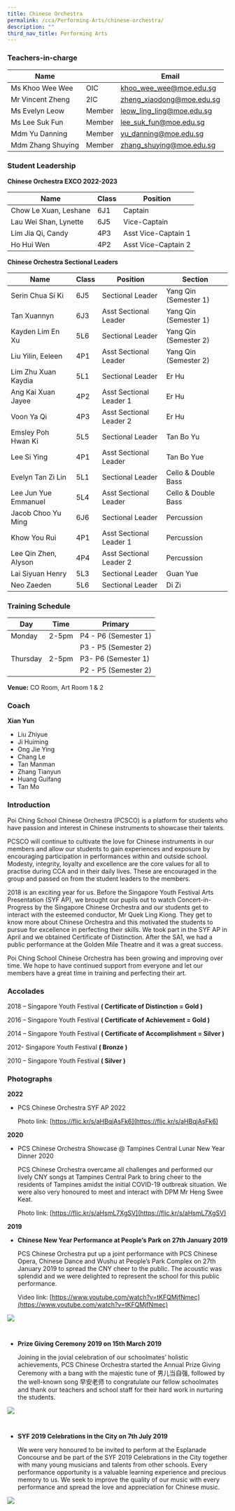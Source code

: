 ```yaml
---
title: Chinese Orchestra
permalink: /cca/Performing-Arts/chinese-orchestra/
description: ""
third_nav_title: Performing Arts
---
```

### Teachers-in-charge



| Name |  | Email |
| -------- | -------- | -------- |
| Ms Khoo Wee Wee    | OIC     | khoo_wee_wee@moe.edu.sg     |
| Mr Vincent Zheng    | 2IC     | zheng_xiaodong@moe.edu.sg     |
| Ms Evelyn Leow    | Member     | leow_ling_ling@moe.edu.sg     |
| Ms Lee Suk Fun    |  Member    | lee_suk_fun@moe.edu.sg     |
| Mdm Yu Danning    | Member     | yu_danning@moe.edu.sg     |
| Mdm Zhang Shuying   |  Member    | zhang_shuying@moe.edu.sg     |


### Student Leadership
**Chinese Orchestra EXCO 2022-2023**

|Name | Class | Position     | 
| -------- | -------- | -------- |
| Chow Le Xuan, Leshane     | 6J1     | Captain     |
| Lau Wei Shan, Lynette     | 6J5     | Vice-Captain     |
| Lim Jia Qi, Candy    | 4P3     | Asst Vice-Captain 1     |
| Ho Hui Wen    | 4P2    | Asst Vice-Captain 2      |


**Chinese Orchestra  Sectional Leaders** 

| Name | Class | Position | Section |
| -------- | -------- | -------- |-------- |
| Serin Chua Si Ki   | 6J5     | Sectional Leader  |Yang Qin (Semester 1)
| Tan Xuannyn    | 6J3    |  Asst Sectional Leader | Yang Qin (Semester 1)   |
|Kayden Lim En Xu  | 5L6     | Sectional Leader |Yang Qin (Semester 2)
| Liu Yilin, Eeleen    | 4P1    |  Asst Sectional Leader |Yang Qin (Semester 2)   |
|Lim Zhu Xuan Kaydia    | 5L1    |  Sectional Leader | Er Hu   |
| Ang Kai Xuan Jayee   | 4P2   | Asst Sectional Leader 1 | Er Hu   |
| Voon Ya Qi  | 4P3   |  Asst Sectional Leader 2 | Er Hu   |
|Emsley Poh Hwan Ki  | 5L5    |  Sectional Leader | Tan Bo Yu   |
|Lee Si Ying  | 4P1    |  Asst Sectional Leader |Tan Bo Yue   |
|Evelyn Tan Zi Lin  | 5L1   |  Sectional Leader |Cello & Double Bass   |
|Lee Jun Yue Emmanuel  | 5L4   |  Asst Sectional Leader |Cello & Double Bass   |
|Jacob Choo Yu Ming | 6J6    |  Sectional Leader | Percussion   |
|Khow You Rui | 4P1  |  Asst Sectional Leader 1  |Percussion   |
|Lee Qin Zhen, Alyson | 4P4  |  Asst Sectional Leader 2 |Percussion   |
|Lai Siyuan Henry | 5L3   |  Sectional Leader |Guan Yue   |
|Neo Zaeden | 5L6    |  Sectional Leader |Di Zi   |



### Training Schedule 


|Day| Time | Primary| 
|-----|----|------|
|Monday|2-5pm |P4 - P6 (Semester 1)|
|| |P3 - P5 (Semester 2)|
|Thursday|2-5pm |P3- P6 (Semester 1)|
|| |P2 - P5 (Semester 2)|

**Venue:**
 CO Room, Art Room 1 & 2


### Coach 
**Xian Yun** 
* Liu Zhiyue
* Ji Huiming
* Ong Jie Ying
* Chang Le
* Tan Manman
* Zhang Tianyun
* Huang Guifang
* Tan Mo   

### Introduction

Poi Ching School Chinese Orchestra (PCSCO) is a platform for students who have passion and interest in Chinese instruments to showcase their talents.

PCSCO will continue to cultivate the love for Chinese instruments in our members and allow our students to gain experiences and exposure by encouraging participation in performances within and outside school. Modesty, integrity, loyalty and excellence are the core values for all to practise during CCA and in their daily lives. These are encouraged in the group and passed on from the student leaders to the members.

2018 is an exciting year for us. Before the Singapore Youth Festival Arts Presentation (SYF AP), we brought our pupils out to watch Concert-in-Progress by the Singapore Chinese Orchestra and our students get to interact with the esteemed conductor, Mr Quek Ling Kiong. They get to know more about Chinese Orchestra and this motivated the students to pursue for excellence in perfecting their skills. We took part in the SYF AP in April and we obtained Certificate of Distinction. After the SA1, we had a public performance at the Golden Mile Theatre and it was a great success.

Poi Ching School Chinese Orchestra has been growing and improving over time. We hope to have continued support from everyone and let our members have a great time in training and perfecting their art.

### Accolades

2018 – Singapore Youth Festival **( Certificate of Distinction = Gold )**

2016 – Singapore Youth Festival **( Certificate of Achievement = Gold )**

2014 – Singapore Youth Festival **( Certificate of Accomplishment = Silver )**

2012- Singapore Youth Festival **( Bronze )**

2010 – Singapore Youth Festival **( Silver )**

### Photographs

**2022**

* PCS Chinese Orchestra SYF AP 2022

	Photo link: [https://flic.kr/s/aHBqjAsFk6](https://flic.kr/s/aHBqjAsFk6)

**2020**

* PCS Chinese Orchestra Showcase @ Tampines Central  Lunar New Year Dinner 2020

	PCS Chinese Orchestra overcame all challenges and performed our lively CNY songs at Tampines Central Park to bring cheer to the residents of Tampines amidst the initial COVID-19 outbreak situation. We were also very honoured to meet and interact with DPM Mr Heng Swee Keat.

	Photo link: [https://flic.kr/s/aHsmL7XgSV](https://flic.kr/s/aHsmL7XgSV)


**2019**

* **Chinese New Year Performance at People’s Park on 27th January 2019**

	PCS Chinese Orchestra put up a joint performance with PCS Chinese Opera, Chinese Dance and Wushu at People’s Park Complex on 27th January 2019 to spread the CNY cheer to the public. The acoustic was splendid and we were delighted to represent the school for this public performance.

	Video link: [https://www.youtube.com/watch?v=tKFQMjfNmec](https://www.youtube.com/watch?v=tKFQMjfNmec)

![](/images/CO2019-02-1350x392.png)

``
``
* **Prize Giving Ceremony 2019 on 15th March 2019**

	Joining in the jovial celebration of our schoolmates’ holistic achievements, PCS Chinese Orchestra started the Annual Prize Giving Ceremony with a bang with the majestic tune of 男儿当自强, followed by the well-known song 早安老师 to congratulate our fellow schoolmates and thank our teachers and school staff for their hard work in nurturing the students.

![](/images/CO-2019-03.jpg)

``
``
* **SYF 2019 Celebrations in the City on 7th July 2019**

	We were very honoured to be invited to perform at the Esplanade Concourse and be part of the SYF 2019 Celebrations in the City together with many young musicians and talents from other schools. Every performance opportunity is a valuable learning experience and precious memory to us. We seek to improve the quality of our music with every performance and spread the love and appreciation for Chinese music.

![](/images/CO-2019-04.jpg)